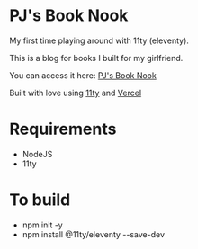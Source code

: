 # PJ's Book Nook

My first time playing around with 11ty (eleventy).

This is a blog for books I built for my girlfriend.

You can access it here: [PJ's Book Nook](https://pjsbooknook.vercel.app/)

Built with love using [11ty](https://www.11ty.dev/) and [Vercel](https://vercel.com)

# Requirements
* NodeJS
* 11ty

# To build
* npm init -y
* npm install @11ty/eleventy --save-dev

